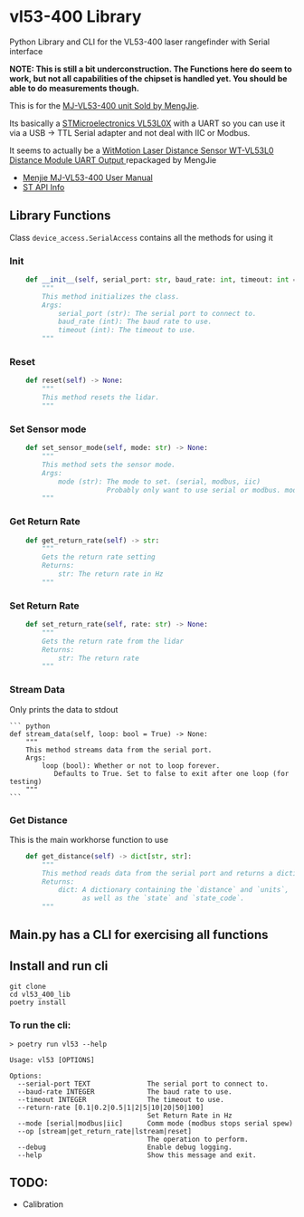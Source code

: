 # vl53-400 Library

Python Library and CLI for the VL53-400 laser rangefinder with Serial interface

__NOTE: This is still a bit underconstruction. The Functions here do seem to work, but not all capabilities of the chipset is handled yet. You should be able to do measurements though.__

This is for the  [MJ-VL53-400 unit Sold by MengJie](https://www.amazon.com/dp/B0C2YWYW62).

Its basically a [STMicroelectronics VL53L0X](https://www.st.com/en/imaging-and-photonics-solutions/vl53l0x.html) with a UART so you can use it via a USB -> TTL Serial adapter and not deal with IIC or Modbus.

It seems to actually be a [WitMotion Laser Distance Sensor WT-VL53L0 Distance Module UART Output ](https://witmotion-sensor.com/collections/laser-range-sensor/products/witmotion-laser-distance-sensor-wt-vl53l1-distance-module-uart-output-3-5v) repackaged by MengJie

* [Menjie MJ-VL53-400 User Manual](https://drive.google.com/drive/folders/1UvIrseDLtCvuBqcgA6oYrWwT4huYJUFw)
* [ST API Info](https://www.st.com/en/embedded-software/stsw-img005.html#overview) 

## Library Functions

Class `device_access.SerialAccess` contains all the methods for using it

### Init

``` python
    def __init__(self, serial_port: str, baud_rate: int, timeout: int = 1) -> None:
        """
        This method initializes the class.
        Args:
            serial_port (str): The serial port to connect to.
            baud_rate (int): The baud rate to use.
            timeout (int): The timeout to use.
        """
```

### Reset

``` python
    def reset(self) -> None:
        """
        This method resets the lidar.
        """
```

### Set Sensor mode

``` python
    def set_sensor_mode(self, mode: str) -> None:
        """
        This method sets the sensor mode.
        Args:
            mode (str): The mode to set. (serial, modbus, iic)
                        Probably only want to use serial or modbus. modbus will stop the  serial updates
        """
```

### Get Return Rate

``` python
    def get_return_rate(self) -> str:
        """
        Gets the return rate setting
        Returns:
            str: The return rate in Hz
        """
```

### Set Return Rate

``` python
    def set_return_rate(self, rate: str) -> None:
        """
        Gets the return rate from the lidar
        Returns:
            str: The return rate
        """
```

### Stream Data

Only prints the data to stdout

    ``` python
    def stream_data(self, loop: bool = True) -> None:
        """
        This method streams data from the serial port.
        Args:
            loop (bool): Whether or not to loop forever.
               Defaults to True. Set to false to exit after one loop (for testing)
        """
    ```

### Get Distance

This is the main workhorse function to use

``` python
    def get_distance(self) -> dict[str, str]:
        """
        This method reads data from the serial port and returns a dictionary.
        Returns:
            dict: A dictionary containing the `distance` and `units`,
                  as well as the `state` and `state_code`.
        """
```

## Main.py has a CLI for exercising all functions

## Install and run cli

``` shell
git clone 
cd vl53_400_lib
poetry install
```
### To run the cli:

```
> poetry run vl53 --help

Usage: vl53 [OPTIONS]

Options:
  --serial-port TEXT              The serial port to connect to.
  --baud-rate INTEGER             The baud rate to use.
  --timeout INTEGER               The timeout to use.
  --return-rate [0.1|0.2|0.5|1|2|5|10|20|50|100]
                                  Set Return Rate in Hz
  --mode [serial|modbus|iic]      Comm mode (modbus stops serial spew)
  --op [stream|get_return_rate|lstream|reset]
                                  The operation to perform.
  --debug                         Enable debug logging.
  --help                          Show this message and exit.

```

## TODO:
* Calibration
